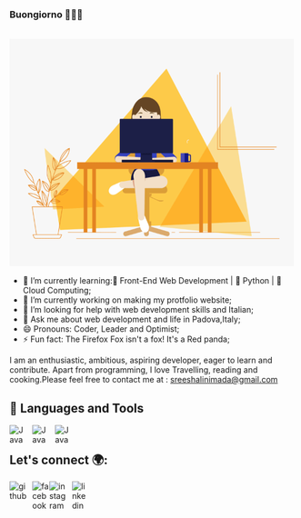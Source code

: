 ### Buongiorno 👋👩‍💻
<br>
 <img src="https://github.com/shalinimada/shalinimada/blob/master/girl.gif" alt="Coder GIF" width="500" height="400">
</br>

- 🌱 I’m currently learning:🌱 Front-End Web Development | 🌱 Python | 🌱 Cloud Computing;
- 🔭 I’m currently working on making my protfolio website;
- 🤔 I’m looking for help with web development skills and Italian;
- 💬 Ask me about web development and life in Padova,Italy;
- 😄 Pronouns: Coder, Leader and Optimist;
- ⚡ Fun fact: The Firefox Fox isn't a fox! It's a Red panda;

I am an enthusiastic, ambitious, aspiring developer, eager to learn and contribute. Apart from programming, I love Travelling, reading and cooking.Please feel free to contact me at : sreeshalinimada@gmail.com

## 🧰 Languages and Tools <br>
<img align="left" alt="Java" width="30px" style="padding-right:10px;" src="https://cdn.jsdelivr.net/gh/devicons/devicon/icons/html5/html5-plain.svg" />
<img align="left" alt="Java" width="30px" style="padding-right:10px;" src="https://cdn.jsdelivr.net/gh/devicons/devicon/icons/css3/css3-plain.svg" />
<img align="left" alt="Java" width="30px" style="padding-right:10px;" src="https://cdn.jsdelivr.net/gh/devicons/devicon/icons/javascript/javascript-plain.svg" />
<br>

## Let's connect 🌍:
<a href="https://github.com/shalinimada"> <img align="left" alt="github" width="30px" style="padding-right:10px;" src="https://img.icons8.com/glyph-neue/512/FFFFFF/github.png"/></a>

<a href="https://www.facebook.com/shalinimada/"><img align="left"  alt="facebook" width="30px" style="paddin-gright:10px;" src="https://cdn.jsdelivr.net/gh/devicons/devicon/icons/facebook/facebook-original.svg"> </a>

<a href="https://www.instagram.com/shalini_sreee/"><img align="left" alt="instagram" width="30px" style="padding-right:10px;" src="https://upload.wikimedia.org/wikipedia/commons/thumb/e/e7/Instagram_logo_2016.svg/128px-Instagram_logo_2016.svg.png"></img></a>  

<a href="https://www.linkedin.com/in/sree-shalini-mada-a89638190/"><img align="left" alt="linkedin" width="30px" style="padding-right:10px;" src="https://cdn.jsdelivr.net/gh/devicons/devicon/icons/linkedin/linkedin-original.svg"></a>


